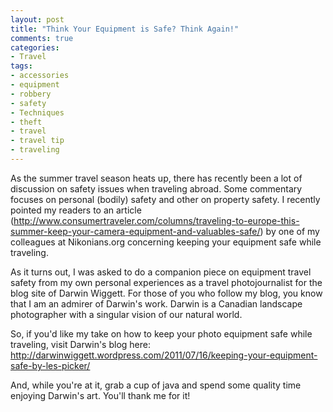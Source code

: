 ```yaml
---
layout: post
title: "Think Your Equipment is Safe? Think Again!"
comments: true
categories:
- Travel
tags:
- accessories
- equipment
- robbery
- safety
- Techniques
- theft
- travel
- travel tip
- traveling
---
```

As the summer travel season heats up, there has recently been a lot of discussion on safety issues when traveling abroad. Some commentary focuses on personal (bodily) safety and other on property safety. I recently pointed my readers to an article (<a href="http://www.consumertraveler.com/columns/traveling-to-europe-this-summer-keep-your-camera-equipment-and-valuables-safe/">http://www.consumertraveler.com/columns/traveling-to-europe-this-summer-keep-your-camera-equipment-and-valuables-safe/</a>) by one of my colleagues at Nikonians.org concerning keeping your equipment safe while traveling.

As it turns out, I was asked to do a companion piece on equipment travel safety from my own personal experiences as a travel photojournalist for the blog site of Darwin Wiggett. For those of you who follow my blog, you know that I am an admirer of Darwin's work. Darwin is a Canadian landscape photographer with a singular vision of our natural world.

So, if you'd like my take on how to keep your photo equipment safe while traveling, visit Darwin's blog here: <a href="http://darwinwiggett.wordpress.com/2011/07/16/keeping-your-equipment-safe-by-les-picker/">http://darwinwiggett.wordpress.com/2011/07/16/keeping-your-equipment-safe-by-les-picker/</a>

And, while you're at it, grab a cup of java and spend some quality time enjoying Darwin's art. You'll thank me for it!
